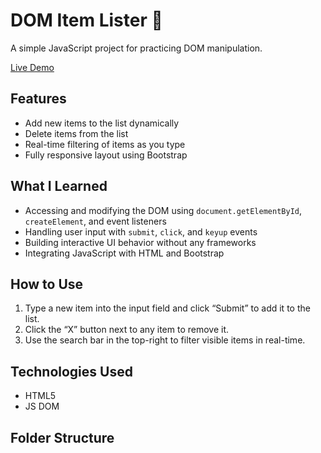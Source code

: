# DOM Item Lister 📝

A simple JavaScript project for practicing DOM manipulation.

 [Live Demo](https://zfttter.github.io/DOM-Item-Lister/)

##  Features

- Add new items to the list dynamically
- Delete items from the list
- Real-time filtering of items as you type
- Fully responsive layout using Bootstrap

##  What I Learned

- Accessing and modifying the DOM using `document.getElementById`, `createElement`, and event listeners
- Handling user input with `submit`, `click`, and `keyup` events
- Building interactive UI behavior without any frameworks
- Integrating JavaScript with HTML and Bootstrap

## How to Use

1. Type a new item into the input field and click “Submit” to add it to the list.
2. Click the “X” button next to any item to remove it.
3. Use the search bar in the top-right to filter visible items in real-time.

##  Technologies Used

- HTML5
- JS DOM

##  Folder Structure


